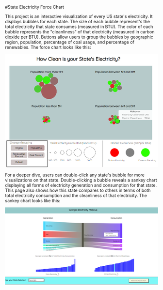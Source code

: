 #State Electricity Force Chart

This project is an interactive visualization of every US state's electricity. It displays bubbles for each state. The size of each bubble represent's the total electricity that state consumes (measured in BTU). The color of each bubble represents the "cleanliness" of that electricity (measured in carbon dioxide per BTU). Buttons allow users to group the bubbles by geographic region, population, percentage of coal usage, and percentage of renewables. The force chart looks like this:

![alt text](forcePic.png)

For a deeper dive, users can double-click any state's bubble for more visualizations on that state. Double-clicking a bubble reveals a sankey chart displaying all forms of electricity generation and consumption for that state. This page also shows how this state compares to others in terms of both total electricity consumption and the cleanliness of that electricity. The sankey chart looks like this:

![alt text](sankeyPic.png)
